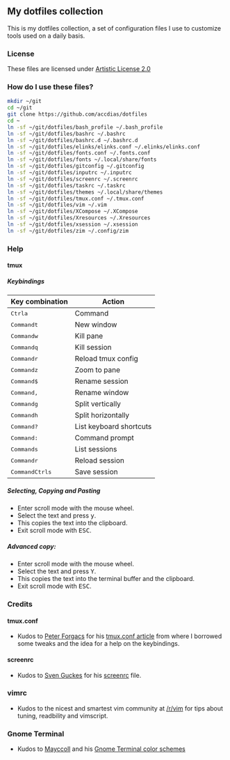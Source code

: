 ## My dotfiles collection

This is my dotfiles collection, a set of configuration files I use to customize tools used on a daily basis.

### License

These files are licensed under [Artistic License 2.0](LICENSE.txt)

### How do I use these files?

```sh
mkdir ~/git
cd ~/git
git clone https://github.com/accdias/dotfiles
cd ~
ln -sf ~/git/dotfiles/bash_profile ~/.bash_profile
ln -sf ~/git/dotfiles/bashrc ~/.bashrc
ln -sf ~/git/dotfiles/bashrc.d ~/.bashrc.d
ln -sf ~/git/dotfiles/elinks/elinks.conf ~/.elinks/elinks.conf
ln -sf ~/git/dotfiles/fonts.conf ~/.fonts.conf
ln -sf ~/git/dotfiles/fonts ~/.local/share/fonts
ln -sf ~/git/dotfiles/gitconfig ~/.gitconfig
ln -sf ~/git/dotfiles/inputrc ~/.inputrc
ln -sf ~/git/dotfiles/screenrc ~/.screenrc
ln -sf ~/git/dotfiles/taskrc ~/.taskrc
ln -sf ~/git/dotfiles/themes ~/.local/share/themes
ln -sf ~/git/dotfiles/tmux.conf ~/.tmux.conf
ln -sf ~/git/dotfiles/vim ~/.vim
ln -sf ~/git/dotfiles/XCompose ~/.XCompose
ln -sf ~/git/dotfiles/Xresources ~/.Xresources
ln -sf ~/git/dotfiles/xsession ~/.xsession
ln -sf ~/git/dotfiles/zim ~/.config/zim
```
### Help

#### tmux

##### Keybindings

|Key combination                              |Action                 |
|---------------------------------------------|-----------------------|
|<kbd>Ctrl</kbd><kbd>a</kbd> 	              |Command                |
|<kbd>Command</kbd><kbd>t</kbd>               |New window             |
|<kbd>Command</kbd><kbd>w</kbd>               |Kill pane              |
|<kbd>Command</kbd><kbd>q</kbd>               |Kill session           |
|<kbd>Command</kbd><kbd>r</kbd>               |Reload tmux config     |
|<kbd>Command</kbd><kbd>z</kbd>               |Zoom to pane           |
|<kbd>Command</kbd><kbd>$</kbd>               |Rename session         |
|<kbd>Command</kbd><kbd>,</kbd>               |Rename window          |
|<kbd>Command</kbd><kbd>g</kbd>               |Split vertically       |
|<kbd>Command</kbd><kbd>h</kbd>               |Split horizontally     |
|<kbd>Command</kbd><kbd>?</kbd>               |List keyboard shortcuts|
|<kbd>Command</kbd><kbd>:</kbd>               |Command prompt         |
|<kbd>Command</kbd><kbd>s</kbd>               |List sessions          |
|<kbd>Command</kbd><kbd>r</kbd>               |Reload session         |
|<kbd>Command</kbd><kbd>Ctrl</kbd><kbd>s</kbd>|Save session           |

##### Selecting, Copying and Pasting

* Enter scroll mode with the mouse wheel.
* Select the text and press <kbd>y</kbd>.
* This copies the text into the clipboard.
* Exit scroll mode with <kbd>ESC</kbd>.

##### Advanced copy:

* Enter scroll mode with the mouse wheel.
* Select the text and press <kbd>Y</kbd>.
* This copies the text into the terminal buffer and the clipboard.
* Exit scroll mode with <kbd>ESC</kbd>.

### Credits

#### tmux.conf

* Kudos to [Peter Forgacs](http://peterforgacs.github.io) for his
[tmux.conf article](http://peterforgacs.github.io/2017/04/25/Tmux/)
from where I borrowed some tweaks and the idea for a help on the keybindings.

#### screenrc

* Kudos to [Sven Guckes](http://www.guckes.net) for his
[screenrc](http://www.guckes.net/Setup/screenrc) file.

### vimrc

* Kudos to the nicest and smartest vim community at
[/r/vim](https://www.reddit.com/r/vim) for tips about
tuning, readbility and vimscript.

### Gnome Terminal

* Kudos to [Mayccoll](https://github.com/Mayccoll) and his [Gnome Terminal color schemes](https://github.com/Mayccoll/Gogh/blob/master/content/themes.md)

